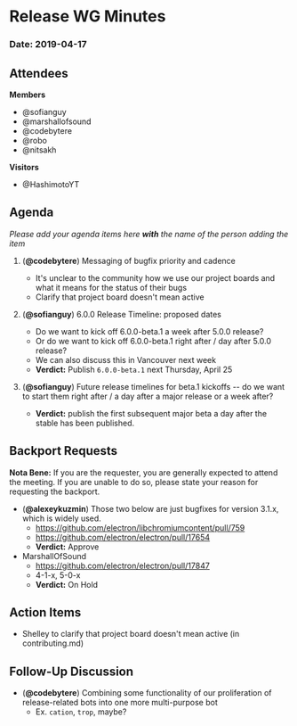 # Release WG Minutes

### Date: 2019-04-17

## Attendees

**Members**
* @sofianguy
* @marshallofsound
* @codebytere
* @robo
* @nitsakh

**Visitors**
* @HashimotoYT

## Agenda
*Please add your agenda items here **with** the name of the person adding the item*

1. (**@codebytere**) Messaging of bugfix priority and cadence
    * It's unclear to the community how we use our project boards and what it means for the status of their bugs
    * Clarify that project board doesn't mean active


2. (**@sofianguy**) 6.0.0 Release Timeline: proposed dates
    * Do we want to kick off 6.0.0-beta.1 a week after 5.0.0 release? 
    * Or do we want to kick off 6.0.0-beta.1 right after / day after 5.0.0 release? 
    * We can also discuss this in Vancouver next week
    * **Verdict:** Publish `6.0.0-beta.1` next Thursday, April 25

3. (**@sofianguy**) Future release timelines for beta.1 kickoffs -- do we want to start them right after / a day after a major release or a week after? 
    * **Verdict:** publish the first subsequent major beta a day after the stable has been published.

## Backport Requests

**Nota Bene:** If you are the requester, you are generally expected to attend the meeting. If you are unable to do so, please state your reason for requesting the backport.

* (**@alexeykuzmin**)
Those two below are just bugfixes for version 3.1.x, which is widely used.
    * https://github.com/electron/libchromiumcontent/pull/759
    * https://github.com/electron/electron/pull/17654
    * **Verdict:** Approve
* MarshallOfSound
    * https://github.com/electron/electron/pull/17847
    * 4-1-x, 5-0-x
    * **Verdict:** On Hold

## Action Items

- Shelley to clarify that project board doesn't mean active (in contributing.md)

## Follow-Up Discussion

* (**@codebytere**) Combining some functionality of our proliferation of release-related bots into one more multi-purpose bot
    * Ex. `cation`, `trop`, maybe?
